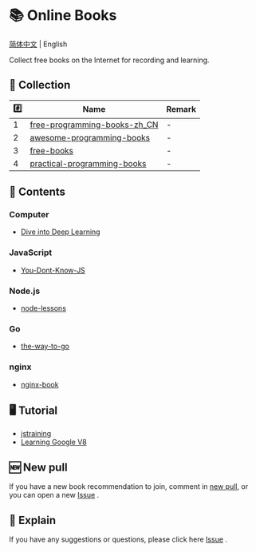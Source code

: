 # 📚 Online Books

[简体中文](./README.md) | English

Collect free books on the Internet for recording and learning.

## 📒 Collection

| #️⃣  | Name                                  | Remark |
| --- | ------------------------------------- | ------ |
| 1   | [free-programming-books-zh_CN][all01] | -      |
| 2   | [awesome-programming-books][all02]    | -      |
| 3   | [free-books][all03]                   | -      |
| 4   | [practical-programming-books][all04]  | -      |

## 📃 Contents

### Computer
- [Dive into Deep Learning][com01]

### JavaScript
- [You-Dont-Know-JS][js01]

### Node.js
- [node-lessons][node01]

### Go
- [the-way-to-go][go01]

### nginx
- [nginx-book][ngx01]

## 🖥 Tutorial
- [jstraining][jc01]
- [Learning Google V8][jc02]

## 🆕 New pull

If you have a new book recommendation to join, comment in [new pull](https://github.com/online-books/contents/issues/1), or you can open a new [Issue](https://github.com/online-books/contents/issues/new) .

## 💭 Explain

If you have any suggestions or questions, please click here [Issue](https://github.com/online-books/contents/issues) .

<!-- Collection link  -->
[all01]:https://github.com/online-books/free-programming-books-zh_CN
[all02]:https://github.com/online-books/awesome-programming-books
[all03]:https://github.com/online-books/free-books
[all04]:https://github.com/online-books/practical-programming-books

 <!-- Book link -->
[com01]:https://github.com/online-books/d2l-zh
[js01]:https://github.com/online-books/You-Dont-Know-JS
[node01]:https://github.com/online-books/node-lessons
[go01]:https://github.com/online-books/the-way-to-go_ZH_CN
[ngx01]:https://github.com/online-books/nginx-book

<!-- Study link -->
[jc01]:https://github.com/online-books/jstraining
[jc02]:https://github.com/online-books/learning-v8